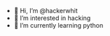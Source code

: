 - 👋 Hi, I’m @hackerwhit
- 👀 I’m interested in hacking
- 🌱 I’m currently learning python

<!---
hackerwhit/hackerwhit is a ✨ special ✨ repository because its `README.md` (this file) appears on your GitHub profile.
You can click the Preview link to take a look at your changes.
--->
